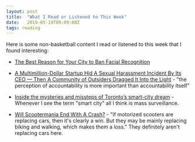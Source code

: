 ```yaml
---
layout: post
title:  "What I Read or Listened to This Week"
date:   2019-05-19T09:09:00Z
tags: reading
---
```

Here is some non-basketball content I read or listened to this week that I found interesting:


* [The Best Reason for Your City to Ban Facial Recognition](https://onezero.medium.com/the-best-reason-for-your-city-to-ban-facial-recognition-d2c1f9ca094b)

* [A Multimillion-Dollar Startup Hid A Sexual Harassment Incident By Its CEO — Then A Community of Outsiders Dragged It Into the Light](https://www.buzzfeednews.com/article/daveyalba/datacamp-sexual-harassment-metoo-tech-startup) - "the perception of accountability is more important than accountability itself"

* [Inside the mysteries and missteps of Toronto’s smart-city dream](https://www.theglobeandmail.com/business/article-inside-the-mysteries-and-missteps-of-torontos-smart-city-dream/) - Whenever I see the term "smart city" all I think is mass surveillance.

* [Will Scootermania End With A Crash?](https://www.npr.org/sections/money/2019/05/14/723003882/will-scootermania-end-with-a-crash) - "If motorized scooters are replacing cars, then it's clearly a win. But they may be mainly replacing biking and walking, which makes them a loss." They definitely aren't replacing cars here.
